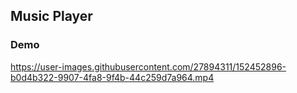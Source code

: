 ## Music Player

### Demo
https://user-images.githubusercontent.com/27894311/152452896-b0d4b322-9907-4fa8-9f4b-44c259d7a964.mp4

